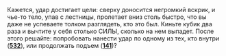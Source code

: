 Кажется, удар достигает цели: сверху доносится негромкий вскрик, и чье-то тело, упав с лестницы, пролетает вниз столь быстро, что вы даже не успеваете толком разглядеть, кто это был. Киньте кубик два раза и вычтите у себя столько СИЛЫ, сколько на нем выпадет. После этого решайте: попробовать нанести удар по одному из тех, кто внутри ([**532**](#n_532)), или продолжать подъем ([**141**](#n_141))?

